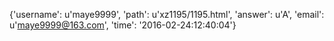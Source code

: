 {'username': u'maye9999', 'path': u'xz1195/1195.html', 'answer': u'A', 'email': u'maye9999@163.com', 'time': '2016-02-24:12:40:04'}